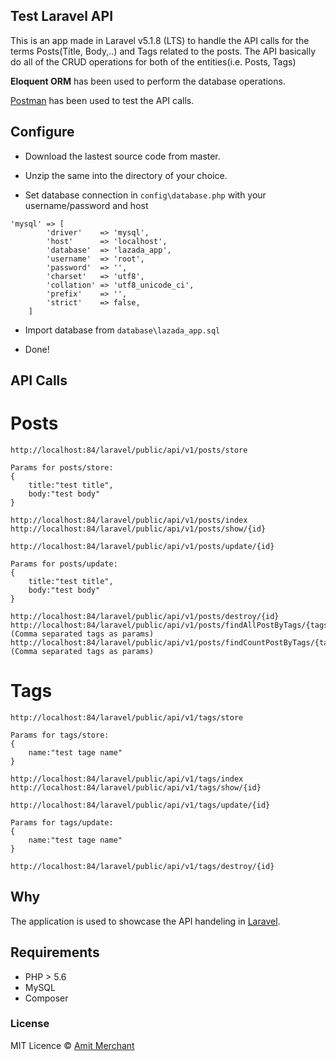 ## Test Laravel API

This is an app made in Laravel v5.1.8 (LTS) to handle the API calls for the terms Posts(Title, Body,..) and Tags related to the posts. The API basically do all of the CRUD operations for both of the entities(i.e. Posts, Tags)

**Eloquent ORM** has been used to perform the database operations. 

[Postman](https://www.getpostman.com/) has been used to test the API calls.

## Configure

- Download the lastest source code from master.

- Unzip the same into the directory of your choice.

- Set database connection in `config\database.php` with your username/password and host
```mysql
'mysql' => [
        'driver'    => 'mysql',
        'host'      => 'localhost',
        'database'  => 'lazada_app',
        'username'  => 'root',
        'password'  => '',
        'charset'   => 'utf8',
        'collation' => 'utf8_unicode_ci',
        'prefix'    => '',
        'strict'    => false,
    ]
````

- Import database from `database\lazada_app.sql`

- Done!

## API Calls

Posts
=====
```
http://localhost:84/laravel/public/api/v1/posts/store

Params for posts/store:
{
	title:"test title",
	body:"test body"
}

http://localhost:84/laravel/public/api/v1/posts/index
http://localhost:84/laravel/public/api/v1/posts/show/{id}

http://localhost:84/laravel/public/api/v1/posts/update/{id}

Params for posts/update:
{
	title:"test title",
	body:"test body"
}

http://localhost:84/laravel/public/api/v1/posts/destroy/{id}
http://localhost:84/laravel/public/api/v1/posts/findAllPostByTags/{tags} (Comma separated tags as params)
http://localhost:84/laravel/public/api/v1/posts/findCountPostByTags/{tags} (Comma separated tags as params)
```

Tags
====
```
http://localhost:84/laravel/public/api/v1/tags/store

Params for tags/store:
{
	name:"test tage name"
}

http://localhost:84/laravel/public/api/v1/tags/index
http://localhost:84/laravel/public/api/v1/tags/show/{id}

http://localhost:84/laravel/public/api/v1/tags/update/{id}

Params for tags/update:
{
	name:"test tage name"
}

http://localhost:84/laravel/public/api/v1/tags/destroy/{id}
```

## Why

The application is used to showcase the API handeling in [Laravel](http://laravel.com). 

## Requirements

- PHP > 5.6
- MySQL
- Composer

### License

MIT Licence &copy; [Amit Merchant](http://www.amitmerchant.com)
